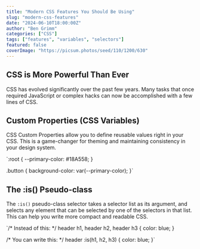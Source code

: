 ```yaml
---
title: "Modern CSS Features You Should Be Using"
slug: "modern-css-features"
date: "2024-06-10T18:00:00Z"
author: "Ben Grimm"
categories: ["CSS"]
tags: ["features", "variables", "selectors"]
featured: false
coverImage: "https://picsum.photos/seed/110/1200/630"
---
```


## CSS is More Powerful Than Ever

CSS has evolved significantly over the past few years. Many tasks that once required JavaScript or complex hacks can now be accomplished with a few lines of CSS.

## Custom Properties (CSS Variables)

CSS Custom Properties allow you to define reusable values right in your CSS. This is a game-changer for theming and maintaining consistency in your design system.

`:root {
  --primary-color: #18A558;
}

.button {
  background-color: var(--primary-color);
}`

## The :is() Pseudo-class

The `:is()` pseudo-class selector takes a selector list as its argument, and selects any element that can be selected by one of the selectors in that list. This can help you write more compact and readable CSS.

`/* Instead of this: */
header h1, header h2, header h3 {
  color: blue;
}

/* You can write this: */
header :is(h1, h2, h3) {
  color: blue;
}`